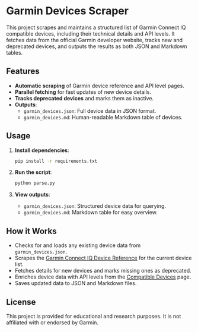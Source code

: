 # Garmin Devices Scraper

This project scrapes and maintains a structured list of Garmin Connect IQ compatible devices, including their technical details and API levels. It fetches data from the official Garmin developer website, tracks new and deprecated devices, and outputs the results as both JSON and Markdown tables.

## Features

- **Automatic scraping** of Garmin device reference and API level pages.
- **Parallel fetching** for fast updates of new device details.
- **Tracks deprecated devices** and marks them as inactive.
- **Outputs**:
  - `garmin_devices.json`: Full device data in JSON format.
  - `garmin_devices.md`: Human-readable Markdown table of devices.

## Usage

1. **Install dependencies**:

   ```bash
   pip install -r requirements.txt
   ```

2. **Run the script**:

   ```bash
   python parse.py
   ```

3. **View outputs**:
   - `garmin_devices.json`: Structured device data for querying.
   - `garmin_devices.md`: Markdown table for easy overview.

## How it Works

- Checks for and loads any existing device data from `garmin_devices.json`.
- Scrapes the [Garmin Connect IQ Device Reference](https://developer.garmin.com/connect-iq/device-reference/) for the current device list.
- Fetches details for new devices and marks missing ones as deprecated.
- Enriches device data with API levels from the [Compatible Devices](https://developer.garmin.com/connect-iq/compatible-devices/) page.
- Saves updated data to JSON and Markdown files.

## License

This project is provided for educational and research purposes. It is not affiliated with or endorsed by Garmin.
